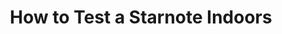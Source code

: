 ---
layout: externalpost
title: "How to Test a Starnote Indoors"
redirect_url: https://dev.blues.io/blog/starnote-indoor-testing/
publication_name: "Blues Developer Blog"
publication_url: "https://dev.blues.io/blog/"
---